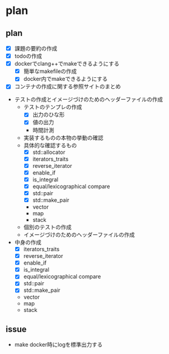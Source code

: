# plan

## plan

- [x] 課題の要約の作成
- [x] todoの作成
- [x] dockerでclang++でmakeできるようにする
  - [x] 簡単なmakefileの作成
  - [x] docker内でmakeできるようにする
- [x] コンテナの作成に関する参照サイトのまとめ
- テストの作成とイメージづけのためのヘッダーファイルの作成
  - テストのテンプレの作成
    - [x] 出力のひな形
    - [x] 値の出力
    - 時間計測
  - 実装するものの本物の挙動の確認
  - 具体的な確認するもの
    - [x] std::allocator
    - [x] iterators_traits
    - [x] reverse_iterator
    - [x] enable_if
    - [x] is_integral
    - [x] equal/lexicographical compare
    - [x] std::pair
    - [x] std::make_pair
    - vector
    - map
    - stack
  - 個別のテストの作成
  - イメージづけのためのヘッダーファイルの作成
- 中身の作成
  - [x] iterators_traits
  - [x] reverse_iterator
  - [x] enable_if
  - [x] is_integral
  - [x] equal/lexicographical compare
  - [x] std::pair
  - [x] std::make_pair
  - vector
  - map
  - stack

## issue

- make docker時にlogを標準出力する
